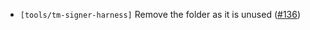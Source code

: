 - `[tools/tm-signer-harness]` Remove the folder as it is unused
  ([\#136](https://github.com/KYVENetwork/cometbft/v38/issues/136))

